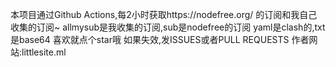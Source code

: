 本项目通过Github Actions,每2小时获取https://nodefree.org/ 的订阅和我自己收集的订阅~
allmysub是我收集的订阅,sub是nodefree的订阅
yaml是clash的,txt是base64
喜欢就点个star哦
如果失效,发ISSUES或者PULL REQUESTS
作者网站:littlesite.ml

